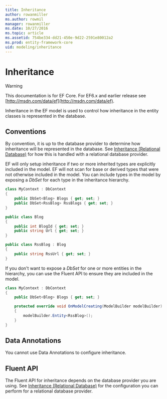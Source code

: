 ```yaml
---
title: Inheritance
author: rowanmiller
ms.author: rowmil
manager: rowanmiller
ms.date: 10/27/2016
ms.topic: article
ms.assetid: 754be334-dd21-450e-9d22-2591e80012a2
ms.prod: entity-framework-core
uid: modeling/inheritance
---
```

# Inheritance

> [!WARNING]
> This documentation is for EF Core. For EF6.x and earlier release see [http://msdn.com/data/ef](http://msdn.com/data/ef).

Inheritance in the EF model is used to control how inheritance in the entity classes is represented in the database.

## Conventions

By convention, it is up to the database provider to determine how inheritance will be represented in the database. See [Inheritance (Relational Database)](relational/inheritance.md) for how this is handled with a relational database provider.

EF will only setup inheritance if two or more inherited types are explicitly included in the model. EF will not scan for base or derived types that were not otherwise included in the model. You can include types in the model by exposing a *DbSet<TEntity>* for each type in the inheritance hierarchy.

<!-- [!code-csharp[Main](samples/Modeling/Conventions/Samples/InheritanceDbSets.cs?highlight=3,4)] -->
````csharp
class MyContext : DbContext
{
    public DbSet<Blog> Blogs { get; set; }
    public DbSet<RssBlog> RssBlogs { get; set; }
}

public class Blog
{
    public int BlogId { get; set; }
    public string Url { get; set; }
}

public class RssBlog : Blog
{
    public string RssUrl { get; set; }
}
````

If you don't want to expose a *DbSet<TEntity>* for one or more entities in the hierarchy, you can use the Fluent API to ensure they are included in the model.

<!-- [!code-csharp[Main](samples/Modeling/Conventions/Samples/InheritanceModelBuilder.cs?highlight=7)] -->
````csharp
class MyContext : DbContext
{
    public DbSet<Blog> Blogs { get; set; }

    protected override void OnModelCreating(ModelBuilder modelBuilder)
    {
        modelBuilder.Entity<RssBlog>();
    }
}
````

## Data Annotations

You cannot use Data Annotations to configure inheritance.

## Fluent API

The Fluent API for inheritance depends on the database provider you are using. See [Inheritance (Relational Database)](relational/inheritance.md) for the configuration you can perform for a relational database provider.
